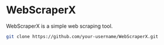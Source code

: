 # WebScraperX

WebScraperX is a simple web scraping tool.

```bash
git clone https://github.com/your-username/WebScraperX.git
